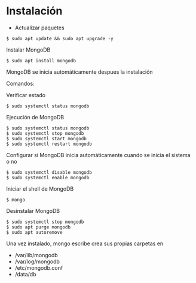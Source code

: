 # Instalación

* Actualizar paquetes

```shell
$ sudo apt update && sudo apt upgrade -y
```

Instalar MongoDB

```shell
$ sudo apt install mongodb
```

MongoDB se inicia automáticamente despues la instalación

Comandos:

Verificar estado

```shell
$ sudo systemctl status mongodb
```

Ejecución de MongoDB

```shell
$ sudo systemctl status mongodb
$ sudo systemctl stop mongodb
$ sudo systemctl start mongodb
$ sudo systemctl restart mongodb
```

Configurar si MongoDB inicia automáticamente cuando se inicia el sistema o no

```shell
$ sudo systemctl disable mongodb
$ sudo systemctl enable mongodb
```

Iniciar el shell de MongoDB

```shell
$ mongo
```

Desinstalar MongoDB

```shell
$ sudo systemctl stop mongodb
$ sudo apt purge mongodb
$ sudo apt autoremove
```

Una vez instalado, mongo escribe crea sus propias carpetas en 

* /var/lib/mongodb
* /var/log/mongodb
* /etc/mongodb.conf
* /data/db

